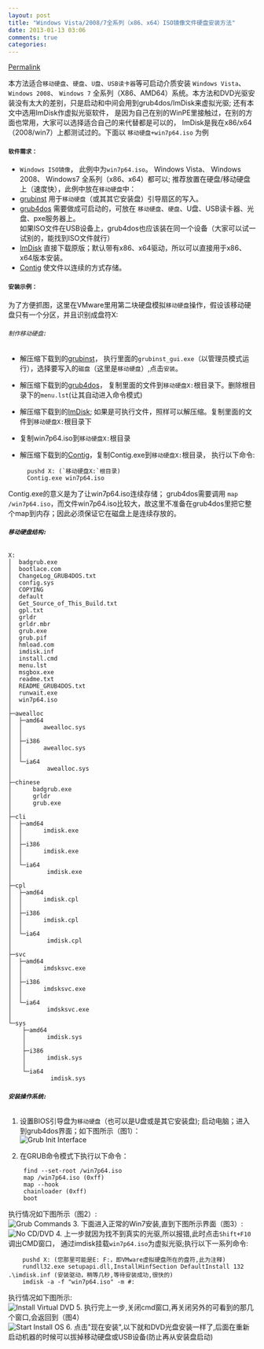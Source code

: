 ```yaml
---
layout: post
title: "Windows Vista/2008/7全系列（x86、x64）ISO镜像文件硬盘安装方法"
date: 2013-01-13 03:06
comments: true
categories: 
---
```

[Permalink](http://bbs.wuyou.com/viewthread.php?tid=148722 "Windows Vista/2008/7全系列（x86、x64）ISO镜像文件硬盘安装方法")

本方法适合`移动硬盘`、`硬盘`、`U盘`、`USB读卡器`等可启动介质安装 `Windows Vista`、 `Windows 2008`、 `Windows 7` 全系列（X86、AMD64）系统。本方法和DVD光驱安装没有太大的差别，只是启动和中间会用到grub4dos/ImDisk来虚拟光驱; 还有本文中选用ImDisk作虚拟光驱软件， 是因为自己在别的WinPE里接触过，在别的方面也常用，大家可以选择适合自己的来代替都是可以的， ImDisk是我在x86/x64（2008/win7）上都测试过的。下面以 `移动硬盘+win7p64.iso` 为例  

#### **`软件需求：`**
* `Windows ISO镜像`， 此例中为`win7p64.iso`。 Windows Vista、 Windows 2008、 Windows7 全系列（x86、x64）都可以; 推荐放置在硬盘/移动硬盘上（速度快），此例中放在`移动硬盘`中：
* [grubinst] 用于`移动硬盘`（或其其它安装盘）引导扇区的写入。
* [grub4dos] 需要做成可启动的，可放在 `移动硬盘`、`硬盘`、U盘、USB读卡器、光盘、pxe服务器上。  
如果ISO文件在USB设备上，grub4dos也应该装在同一个设备（大家可以试一试别的，能找到ISO文件就行）  
* [ImDisk] 直接下载原版；默认带有x86、x64驱动，所以可以直接用于x86、x64版本安装。
* [Contig] 使文件以连续的方式存储。

#### **`安装示例：`**
为了方便抓图，这里在VMware里用第二块硬盘模拟`移动硬盘`操作，假设该移动硬盘只有一个分区，并且识别成盘符X:  
###### `制作移动硬盘:`
* 解压缩下载到的[grubinst]， 执行里面的`grubinst_gui.exe`（以管理员模式运行），选择要写入的`磁盘`（这里是`移动硬盘`）,点击`安装`。
* 解压缩下载到的[grub4dos]， 复制里面的文件到`移动硬盘X:`根目录下。删除根目录下的`menu.lst`(让其自动进入命令模式)
* 解压缩下载到的[ImDisk]; 如果是可执行文件，照样可以解压缩。复制里面的文件到`移动硬盘X:`根目录下
* 复制win7p64.iso到`移动硬盘X:`根目录
* 解压缩下载到的[Contig]，复制Contig.exe到`移动硬盘X:`根目录， 执行以下命令:

		pushd X: (`移动硬盘X:`根目录)
		Contig.exe win7p64.iso
Contig.exe的意义是为了让win7p64.iso连续存储； grub4dos需要调用 `map /win7p64.iso`，而文件win7p64.iso比较大，故这里不准备在grub4dos里把它整个map到内存；因此必须保证它在磁盘上是连续存放的。

###### **`移动硬盘结构:`**
	
	X:
	│  badgrub.exe
	│  bootlace.com
	│  ChangeLog_GRUB4DOS.txt
	│  config.sys
	│  COPYING
	│  default
	│  Get_Source_of_This_Build.txt
	│  gpl.txt
	│  grldr
	│  grldr.mbr
	│  grub.exe
	│  grub.pif
	│  hmload.com
	│  imdisk.inf
	│  install.cmd
	│  menu.lst
	│  msgbox.exe
	│  readme.txt
	│  README_GRUB4DOS.txt
	│  runwait.exe
	│  win7p64.iso
	│
	├─awealloc
	│  ├─amd64
	│  │      awealloc.sys
	│  │
	│  ├─i386
	│  │      awealloc.sys
	│  │
	│  └─ia64
	│          awealloc.sys
	│
	├─chinese
	│      badgrub.exe
	│      grldr
	│      grub.exe
	│
	├─cli
	│  ├─amd64
	│  │      imdisk.exe
	│  │
	│  ├─i386
	│  │      imdisk.exe
	│  │
	│  └─ia64
	│          imdisk.exe
	│
	├─cpl
	│  ├─amd64
	│  │      imdisk.cpl
	│  │
	│  ├─i386
	│  │      imdisk.cpl
	│  │
	│  └─ia64
	│          imdisk.cpl
	│
	├─svc
	│  ├─amd64
	│  │      imdsksvc.exe
	│  │
	│  ├─i386
	│  │      imdsksvc.exe
	│  │
	│  └─ia64
	│          imdsksvc.exe
	│
	└─sys
	    ├─amd64
	    │      imdisk.sys
	    │
	    ├─i386
	    │      imdisk.sys
	    │
	    └─ia64
	            imdisk.sys

###### **`安装操作系统:`**
1. 设置BIOS引导盘为`移动硬盘`（也可以是U盘或是其它安装盘); 启动电脑；进入到grub4dos界面；如下图所示（图1）：  
![Grub Init Interface](/images/2013/01/13/grub-init-interface.png)
2. 在GRUB命令模式下执行以下命令：

	    find --set-root /win7p64.iso  
	    map /win7p64.iso (0xff)  
	    map --hook  
	    chainloader (0xff)  
	    boot
执行情况如下图所示（图2）:  
![Grub Commands](/images/2013/01/13/grub-commands.png)
3. 下面进入正常的Win7安装,直到下图所示界面（图3）:  
![No CD/DVD](/images/2013/01/13/grub-no-dvd-error.jpg)
4. 上一步就因为找不到真实的光驱,所以报错,此时点击`Shift+F10`调出CMD窗口， 通过imdisk挂载`win7p64.iso`为虚拟光驱;执行以下一系列命令:

		pushd X: (您那里可能是E: F:，即VMware虚拟硬盘所在的盘符,此为注释)
		rundll32.exe setupapi.dll,InstallHinfSection DefaultInstall 132 .\imdisk.inf (安装驱动，稍等几秒,等待安装成功,很快的)  
		imdisk -a -f "win7p64.iso" -m #:
执行情况如下图所示:  
![Install Virtual DVD](/images/2013/01/13/grub-install-dvd.jpg)
5. 执行完上一步,关闭cmd窗口,再关闭另外的可看到的那几个窗口,会返回到（图4）  
![Start Install OS](/images/2013/01/13/grub-os-start-install.jpg)
6. 点击"现在安装",以下就和DVD光盘安装一样了,后面在重新启动机器的时候可以拔掉移动硬盘或USB设备(防止再从安装盘启动)  

[grubinst]:http://download.gna.org/grubutil/grubinst-1.1-bin-w32-2008-01-01.zip
[ImDisk]:http://www.ltr-data.se/opencode.html/#ImDisk
[grub4dos]:http://download.gna.org/grub4dos/grub4dos-0.4.4-2009-06-20.zip
[Contig]:http://technet.microsoft.com/en-us/Sysinternals/Bb897428.aspx
